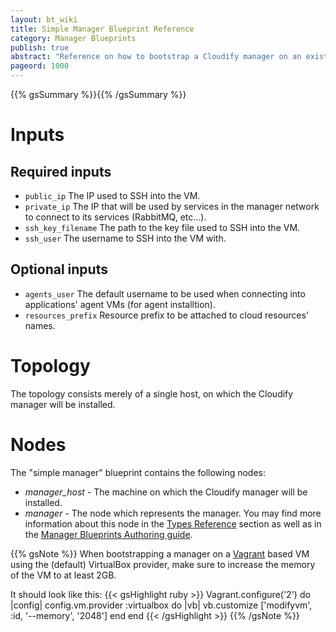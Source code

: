 ```yaml
---
layout: bt_wiki
title: Simple Manager Blueprint Reference
category: Manager Blueprints
publish: true
abstract: "Reference on how to bootstrap a Cloudify manager on an existing machine"
pageord: 1000
---
```


{{% gsSummary %}}{{% /gsSummary %}}


# Inputs

## Required inputs

* `public_ip` The IP used to SSH into the VM.
* `private_ip` The IP that will be used by services in the manager network to connect to its services (RabbitMQ, etc...).
* `ssh_key_filename` The path to the key file used to SSH into the VM.
* `ssh_user` The username to SSH into the VM with.

## Optional inputs

* `agents_user` The default username to be used when connecting into applications' agent VMs (for agent installtion).
* `resources_prefix` Resource prefix to be attached to cloud resources' names.


# Topology

The topology consists merely of a single host, on which the Cloudify manager will be installed.


# Nodes

The "simple manager" blueprint contains the following nodes:

  - *manager_host* - The machine on which the Cloudify manager will be installed.
  - *manager* - The node which represents the manager. You may find more information about this node in the [Types Reference](#reference-types.html#cloudifymanager-type) section as well as in the [Manager Blueprints Authoring guide](getting-started-write-blueprint.html).

{{% gsNote %}}
When bootstrapping a manager on a [Vagrant](https://www.vagrantup.com) based VM using the (default) VirtualBox provider, make sure to increase the memory of the VM to at least 2GB.

It should look like this:
{{< gsHighlight  ruby >}}
Vagrant.configure('2') do |config|
  config.vm.provider :virtualbox do |vb|
    vb.customize ['modifyvm', :id, '--memory', '2048']
  end
end
{{< /gsHighlight >}}
{{% /gsNote %}}
